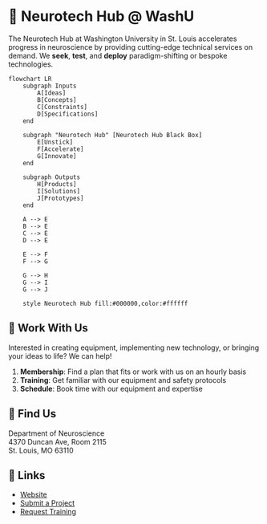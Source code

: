 # 🧠 Neurotech Hub @ WashU

The Neurotech Hub at Washington University in St. Louis accelerates progress in neuroscience by providing cutting-edge technical services on demand. We **seek**, **test**, and **deploy** paradigm-shifting or bespoke technologies.

```mermaid
flowchart LR
    subgraph Inputs
        A[Ideas]
        B[Concepts]
        C[Constraints]
        D[Specifications]
    end
    
    subgraph "Neurotech Hub" [Neurotech Hub Black Box]
        E[Unstick]
        F[Accelerate]
        G[Innovate]
    end
    
    subgraph Outputs
        H[Products]
        I[Solutions]
        J[Prototypes]
    end
    
    A --> E
    B --> E
    C --> E
    D --> E
    
    E --> F
    F --> G
    
    G --> H
    G --> I
    G --> J

    style Neurotech Hub fill:#000000,color:#ffffff
```

## 🤝 Work With Us

Interested in creating equipment, implementing new technology, or bringing your ideas to life? We can help!

1. **Membership**: Find a plan that fits or work with us on an hourly basis
2. **Training**: Get familiar with our equipment and safety protocols
3. **Schedule**: Book time with our equipment and expertise

## 📍 Find Us

Department of Neuroscience  
4370 Duncan Ave, Room 2115  
St. Louis, MO 63110

## 🔗 Links
- [Website](https://neurotechhub.wustl.edu/)
- [Submit a Project](https://neurotechhub.wustl.edu/contact/submit-a-project)
- [Request Training](https://neurotechhub.wustl.edu/contact/request-training)
